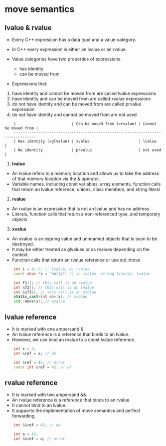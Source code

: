 # move semantics

## lvalue & rvalue

- Every C++ expression has a data type and a value category.
- In C++ every expression is either an lvalue or an rvalue.

- Value categories have two properties of expressions:

  - has identity
  - can be moved from

- Expressions that:

1. have identity and cannot be moved from are called lvalue expressions
2. have identity and can be moved from are called xvalue expressions
3. do not have identity and can be moved from are called prvalue expression
4. do not have identity and cannot be moved from are not used

```text
    |                         | Can be moved from (=rvalue) | Cannot be moved from |
    --------------------------------------------------------------------------------
    | Has identity (=glvalue) | xvalue                      | lvalue               |
    | No identity             | prvalue                     | not used             |
```

1. **lvalue**

- An lvalue refers to a memory location and allows us to take the address of that memory location via the & operator.
- Variable names, including const variables, array elements, function calls that return an lvalue reference, unions, class members, and string literal

2. **rvalue**

- An rvalue is an expression that is not an lvalue and has no address.
- Literals, function calls that return a non-referenced type, and temporary objects

3. **xvalue**

- An xvalue is an expring value and unnnamed objects that is soon to be destroyed.
- It may be either treated as glvalues or as rvalues depending on the context.
- Function calls that return an rvalue reference or use std::move

```c++
    int i = 4; // i: lvalue, 4: rvalue
    const char *s = "hello"; // s: lvalue, string literal: lvalue

    int f1(); // this call is an rvalue
    int &f2(); // this call is an lvalue
    int &&f3(); // this call is an xvalue
    static_cast<int &&>(x); // xvalue
    std::move(x); // xvalue
```

## lvalue reference 

- It is marked with one ampersand &.
- An lvalue reference is a reference that binds to an lvalue.
- However, we can bind an rvalue to a const lvalue reference.


```c++
    int x = 5;
    int &ref = x; // ok

    int &ref = 42; // error
    const int &ref = 42; // ok
```

## rvalue reference

- It is marked with two ampersand &&.
- An rvalue reference is a reference that binds to an rvalue.
- It cannot bind to an lvalue.
- It supports the implementation of move semantics and perfect forwarding.

```c++
    int &&ref = 42; // ok

    int a = 42;
    int &&ref = a; // error
```